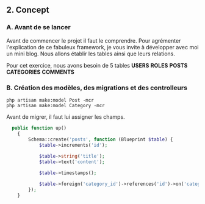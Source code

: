 ## 2. Concept
### A. Avant de se lancer
Avant de commencer le projet il faut le comprendre. Pour agrémenter l'explication de ce fabuleux framework, je vous 
invite à développer avec moi un mini blog. Nous allons établir les tables ainsi que leurs relations.

Pour cet exercice, nous avons besoin de 5 tables
**USERS**
**ROLES**
**POSTS**
**CATEGORIES**
**COMMENTS**

### B. Création des modèles, des migrations et des controlleurs
```
php artisan make:model Post -mcr
php artisan make:model Category -mcr
```

Avant de migrer, il faut lui assigner les champs. 
```php
  public function up()
    {
        Schema::create('posts', function (Blueprint $table) {
            $table->increments('id');
            
            $table->string('title');
            $table->text('content');

            $table->timestamps();

            $table->foreign('category_id')->references('id')->on('categories');
        });
    }
```

